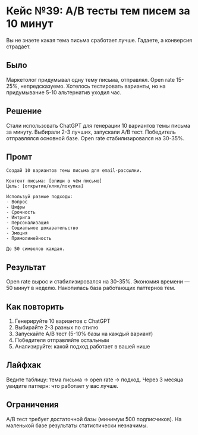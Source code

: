 # Кейс №39: A/B тесты тем писем за 10 минут

Вы не знаете какая тема письма сработает лучше. Гадаете, а конверсия страдает.

## Было

Маркетолог придумывал одну тему письма, отправлял. Open rate 15-25%, непредсказуемо. Хотелось тестировать варианты, но на придумывание 5-10 альтернатив уходил час.

## Решение

Стали использовать ChatGPT для генерации 10 вариантов темы письма за минуту. Выбирали 2-3 лучших, запускали A/B тест. Победитель отправлялся основной базе. Open rate стабилизировался на 30-35%.

## Промт

```
Создай 10 вариантов темы письма для email-рассылки.

Контент письма: [опиши о чём письмо]
Цель: [открытие/клик/покупка]

Используй разные подходы:
- Вопрос
- Цифры
- Срочность
- Интрига
- Персонализация
- Социальное доказательство
- Эмоция
- Прямолинейность

До 50 символов каждая.
```

## Результат

Open rate вырос и стабилизировался на 30-35%. Экономия времени — 50 минут в неделю. Накопилась база работающих паттернов тем.

## Как повторить

1. Генерируйте 10 вариантов с ChatGPT
2. Выбирайте 2-3 разных по стилю
3. Запускайте A/B тест (5-10% базы на каждый вариант)
4. Победителя отправляйте остальным
5. Анализируйте: какой подход работает в вашей нише

## Лайфхак

Ведите таблицу: тема письма → open rate → подход. Через 3 месяца увидите паттерн: что работает у вас лучше.

## Ограничения

A/B тест требует достаточной базы (минимум 500 подписчиков). На маленькой базе результаты статистически незначимы.

